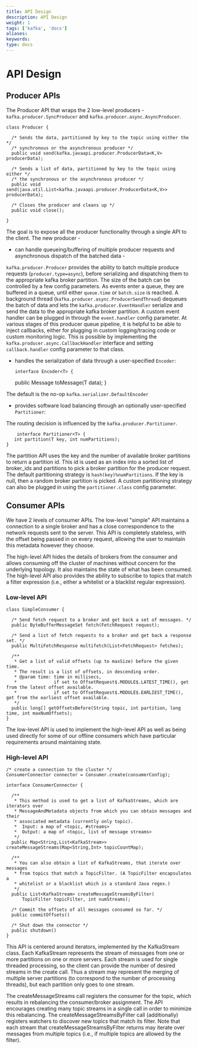 ```yaml
---
title: API Design
description: API Design
weight: 1
tags: ['kafka', 'docs']
aliases: 
keywords: 
type: docs
---
```


# API Design

## Producer APIs

The Producer API that wraps the 2 low-level producers - `kafka.producer.SyncProducer` and `kafka.producer.async.AsyncProducer`. 
    
    
    class Producer {
    
      /* Sends the data, partitioned by key to the topic using either the */
      /* synchronous or the asynchronous producer */
      public void send(kafka.javaapi.producer.ProducerData<K,V> producerData);
    
      /* Sends a list of data, partitioned by key to the topic using either */
      /* the synchronous or the asynchronous producer */
      public void send(java.util.List<kafka.javaapi.producer.ProducerData<K,V>> producerData);
    
      /* Closes the producer and cleans up */
      public void close();
    
    }
    

The goal is to expose all the producer functionality through a single API to the client. The new producer - 

  * can handle queueing/buffering of multiple producer requests and asynchronous dispatch of the batched data - 

`kafka.producer.Producer` provides the ability to batch multiple produce requests (`producer.type=async`), before serializing and dispatching them to the appropriate kafka broker partition. The size of the batch can be controlled by a few config parameters. As events enter a queue, they are buffered in a queue, until either `queue.time` or `batch.size` is reached. A background thread (`kafka.producer.async.ProducerSendThread`) dequeues the batch of data and lets the `kafka.producer.EventHandler` serialize and send the data to the appropriate kafka broker partition. A custom event handler can be plugged in through the `event.handler` config parameter. At various stages of this producer queue pipeline, it is helpful to be able to inject callbacks, either for plugging in custom logging/tracing code or custom monitoring logic. This is possible by implementing the `kafka.producer.async.CallbackHandler` interface and setting `callback.handler` config parameter to that class. 

  * handles the serialization of data through a user-specified `Encoder`: 
    
        interface Encoder<T> {
      public Message toMessage(T data);
    }
    

The default is the no-op `kafka.serializer.DefaultEncoder`

  * provides software load balancing through an optionally user-specified `Partitioner`: 

The routing decision is influenced by the `kafka.producer.Partitioner`. 
    
        interface Partitioner<T> {
       int partition(T key, int numPartitions);
    }
    

The partition API uses the key and the number of available broker partitions to return a partition id. This id is used as an index into a sorted list of broker_ids and partitions to pick a broker partition for the producer request. The default partitioning strategy is `hash(key)%numPartitions`. If the key is null, then a random broker partition is picked. A custom partitioning strategy can also be plugged in using the `partitioner.class` config parameter. 




## Consumer APIs

We have 2 levels of consumer APIs. The low-level "simple" API maintains a connection to a single broker and has a close correspondence to the network requests sent to the server. This API is completely stateless, with the offset being passed in on every request, allowing the user to maintain this metadata however they choose. 

The high-level API hides the details of brokers from the consumer and allows consuming off the cluster of machines without concern for the underlying topology. It also maintains the state of what has been consumed. The high-level API also provides the ability to subscribe to topics that match a filter expression (i.e., either a whitelist or a blacklist regular expression). 

### Low-level API
    
    
    class SimpleConsumer {
    
      /* Send fetch request to a broker and get back a set of messages. */
      public ByteBufferMessageSet fetch(FetchRequest request);
    
      /* Send a list of fetch requests to a broker and get back a response set. */
      public MultiFetchResponse multifetch(List<FetchRequest> fetches);
    
      /**
       * Get a list of valid offsets (up to maxSize) before the given time.
       * The result is a list of offsets, in descending order.
       * @param time: time in millisecs,
       *              if set to OffsetRequest$.MODULE$.LATEST_TIME(), get from the latest offset available.
       *              if set to OffsetRequest$.MODULE$.EARLIEST_TIME(), get from the earliest offset available.
       */
      public long[] getOffsetsBefore(String topic, int partition, long time, int maxNumOffsets);
    }
    

The low-level API is used to implement the high-level API as well as being used directly for some of our offline consumers which have particular requirements around maintaining state. 

### High-level API
    
    
    
    /* create a connection to the cluster */
    ConsumerConnector connector = Consumer.create(consumerConfig);
    
    interface ConsumerConnector {
    
      /**
       * This method is used to get a list of KafkaStreams, which are iterators over
       * MessageAndMetadata objects from which you can obtain messages and their
       * associated metadata (currently only topic).
       *  Input: a map of <topic, #streams>
       *  Output: a map of <topic, list of message streams>
       */
      public Map<String,List<KafkaStream>> createMessageStreams(Map<String,Int> topicCountMap);
    
      /**
       * You can also obtain a list of KafkaStreams, that iterate over messages
       * from topics that match a TopicFilter. (A TopicFilter encapsulates a
       * whitelist or a blacklist which is a standard Java regex.)
       */
      public List<KafkaStream> createMessageStreamsByFilter(
          TopicFilter topicFilter, int numStreams);
    
      /* Commit the offsets of all messages consumed so far. */
      public commitOffsets()
    
      /* Shut down the connector */
      public shutdown()
    }
    

This API is centered around iterators, implemented by the KafkaStream class. Each KafkaStream represents the stream of messages from one or more partitions on one or more servers. Each stream is used for single threaded processing, so the client can provide the number of desired streams in the create call. Thus a stream may represent the merging of multiple server partitions (to correspond to the number of processing threads), but each partition only goes to one stream. 

The createMessageStreams call registers the consumer for the topic, which results in rebalancing the consumer/broker assignment. The API encourages creating many topic streams in a single call in order to minimize this rebalancing. The createMessageStreamsByFilter call (additionally) registers watchers to discover new topics that match its filter. Note that each stream that createMessageStreamsByFilter returns may iterate over messages from multiple topics (i.e., if multiple topics are allowed by the filter). 
